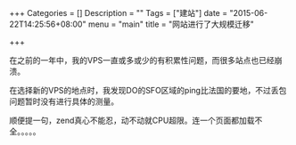 +++
Categories = []
Description = ""
Tags = ["建站"]
date = "2015-06-22T14:25:56+08:00"
menu = "main"
title = "网站进行了大规模迁移"

+++

在之前的一年中，我的VPS一直或多或少的有积累性问题，而很多站点也已经崩溃。

在选择新的VPS的地点时，我发现DO的SFO区域的ping比法国的要地，不过丢包问题暂时没有进行具体的测量。

顺便提一句，zend真心不能忍，动不动就CPU超限。连一个页面都加载不全。。。。。



